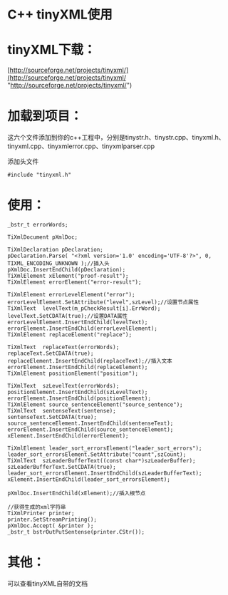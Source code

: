 # C++ tinyXML使用

# tinyXML下载： #

[http://sourceforge.net/projects/tinyxml/](http://sourceforge.net/projects/tinyxml/ "http://sourceforge.net/projects/tinyxml/")

# 加载到项目： #

这六个文件添加到你的c++工程中，分别是tinystr.h、tinystr.cpp、tinyxml.h、tinyxml.cpp、tinyxmlerror.cpp、tinyxmlparser.cpp

添加头文件

    #include "tinyxml.h"

# 使用： #


	_bstr_t errorWords;

	TiXmlDocument pXmlDoc;
	
	TiXmlDeclaration pDeclaration;
	pDeclaration.Parse( "<?xml version='1.0' encoding='UTF-8'?>", 0, TIXML_ENCODING_UNKNOWN );//插入头
	pXmlDoc.InsertEndChild(pDeclaration);
	TiXmlElement xElement("proof-result");
	TiXmlElement errorElement("error-result");

	TiXmlElement errorLevelElement("error");
	errorLevelElement.SetAttribute("level",szLevel);//设置节点属性
	TiXmlText  levelText(m_pCheckResult[i].ErrWord);
	levelText.SetCDATA(true);//设置DATA属性
	errorLevelElement.InsertEndChild(levelText);
	errorElement.InsertEndChild(errorLevelElement);
	TiXmlElement replaceElement("replace");

	TiXmlText  replaceText(errorWords);
	replaceText.SetCDATA(true);
	replaceElement.InsertEndChild(replaceText);//插入文本
	errorElement.InsertEndChild(replaceElement);
	TiXmlElement positionElement("position");

	TiXmlText  szLevelText(errorWords);
	positionElement.InsertEndChild(szLevelText);
	errorElement.InsertEndChild(positionElement);
	TiXmlElement source_sentenceElement("source_sentence");
	TiXmlText  sentenseText(sentense);
	sentenseText.SetCDATA(true);
	source_sentenceElement.InsertEndChild(sentenseText);
	errorElement.InsertEndChild(source_sentenceElement);
	xElement.InsertEndChild(errorElement);

	TiXmlElement leader_sort_errorsElement("leader_sort_errors");
	leader_sort_errorsElement.SetAttribute("count",szCount);
	TiXmlText  szLeaderBufferText((const char*)szLeaderBuffer);
	szLeaderBufferText.SetCDATA(true);
	leader_sort_errorsElement.InsertEndChild(szLeaderBufferText);
	xElement.InsertEndChild(leader_sort_errorsElement);

	pXmlDoc.InsertEndChild(xElement);//插入根节点

	//获得生成的xml字符串
	TiXmlPrinter printer;
	printer.SetStreamPrinting();
	pXmlDoc.Accept( &printer );
	_bstr_t bstrOutPutSentense(printer.CStr());


# 其他： #

可以查看tinyXML自带的文档